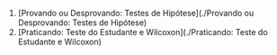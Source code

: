 01. [Provando ou Desprovando: Testes de Hipótese](./Provando ou Desprovando: Testes de Hipótese)
02. [Praticando: Teste do Estudante e Wilcoxon](./Praticando: Teste do Estudante e Wilcoxon)
